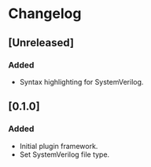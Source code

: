# Changelog

## [Unreleased]
### Added
- Syntax highlighting for SystemVerilog.

## [0.1.0]
### Added
- Initial plugin framework.
- Set SystemVerilog file type.

